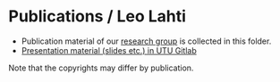 # Publications / Leo Lahti

 * Publication material of our [research group](http://www.iki.fi/Leo.Lahti) is collected in this folder.
 * [Presentation material (slides etc.) in UTU Gitlab](https://gitlab.utu.fi/opencomp/outreach)

Note that the copyrights may differ by publication.

